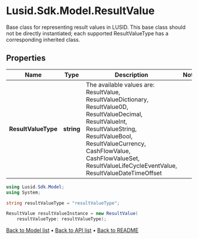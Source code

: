# Lusid.Sdk.Model.ResultValue
Base class for representing result values in LUSID.  This base class should not be directly instantiated; each supported ResultValueType has a corresponding inherited class.

## Properties

Name | Type | Description | Notes
------------ | ------------- | ------------- | -------------
**ResultValueType** | **string** | The available values are: ResultValue, ResultValueDictionary, ResultValue0D, ResultValueDecimal, ResultValueInt, ResultValueString, ResultValueBool, ResultValueCurrency, CashFlowValue, CashFlowValueSet, ResultValueLifeCycleEventValue, ResultValueDateTimeOffset | 

```csharp
using Lusid.Sdk.Model;
using System;

string resultValueType = "resultValueType";

ResultValue resultValueInstance = new ResultValue(
    resultValueType: resultValueType);
```

[Back to Model list](../README.md#documentation-for-models) &#8226; [Back to API list](../README.md#documentation-for-api-endpoints) &#8226; [Back to README](../README.md)
